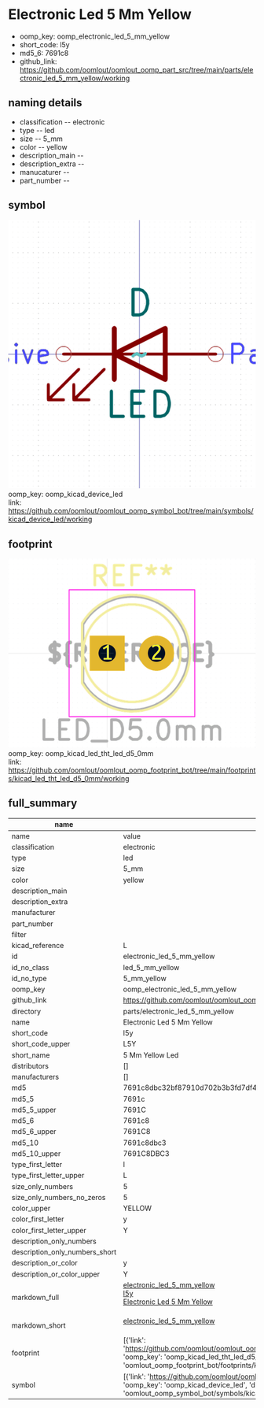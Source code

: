 # Electronic Led 5 Mm Yellow

  
* oomp_key: oomp_electronic_led_5_mm_yellow 
* short_code: l5y
* md5_6: 7691c8  
* github_link: https://github.com/oomlout/oomlout_oomp_part_src/tree/main/parts/electronic_led_5_mm_yellow/working  
## naming details
* classification -- electronic
* type -- led
* size -- 5_mm
* color -- yellow
* description_main -- 
* description_extra -- 
* manucaturer -- 
* part_number -- 



## symbol

![](symbol/0/working/working_600.png)  
oomp_key: oomp_kicad_device_led  
link: https://github.com/oomlout/oomlout_oomp_symbol_bot/tree/main/symbols/kicad_device_led/working  

## footprint

![](footprint/0/working/working_600.png)  
oomp_key: oomp_kicad_led_tht_led_d5_0mm  
link: https://github.com/oomlout/oomlout_oomp_footprint_bot/tree/main/footprints/kicad_led_tht_led_d5_0mm/working  

## full_summary
| name | value | 
| --- | --- | 
| name | value | 
| classification | electronic | 
| type | led | 
| size | 5_mm | 
| color | yellow | 
| description_main |  | 
| description_extra |  | 
| manufacturer |  | 
| part_number |  | 
| filter |  | 
| kicad_reference | L | 
| id | electronic_led_5_mm_yellow | 
| id_no_class | led_5_mm_yellow | 
| id_no_type | 5_mm_yellow | 
| oomp_key | oomp_electronic_led_5_mm_yellow | 
| github_link | https://github.com/oomlout/oomlout_oomp_part_src/tree/main/parts/electronic_led_5_mm_yellow/working | 
| directory | parts/electronic_led_5_mm_yellow | 
| name | Electronic Led 5 Mm Yellow | 
| short_code | l5y | 
| short_code_upper | L5Y | 
| short_name | 5 Mm Yellow Led | 
| distributors | [] | 
| manufacturers | [] | 
| md5 | 7691c8dbc32bf87910d702b3b3fd7df4 | 
| md5_5 | 7691c | 
| md5_5_upper | 7691C | 
| md5_6 | 7691c8 | 
| md5_6_upper | 7691C8 | 
| md5_10 | 7691c8dbc3 | 
| md5_10_upper | 7691C8DBC3 | 
| type_first_letter | l | 
| type_first_letter_upper | L | 
| size_only_numbers | 5 | 
| size_only_numbers_no_zeros | 5 | 
| color_upper | YELLOW | 
| color_first_letter | y | 
| color_first_letter_upper | Y | 
| description_only_numbers |  | 
| description_only_numbers_short |   | 
| description_or_color | y  | 
| description_or_color_upper | Y  | 
| markdown_full | [electronic_led_5_mm_yellow](https://github.com/oomlout/oomlout_oomp_part_src/tree/main/parts/electronic_led_5_mm_yellow/working)<br>[l5y](https://github.com/oomlout/oomlout_oomp_part_src/tree/main/parts/electronic_led_5_mm_yellow/working)<br>[Electronic Led 5 Mm Yellow](https://github.com/oomlout/oomlout_oomp_part_src/tree/main/parts/electronic_led_5_mm_yellow/working)<br><br> | 
| markdown_short | [electronic_led_5_mm_yellow](https://github.com/oomlout/oomlout_oomp_part_src/tree/main/parts/electronic_led_5_mm_yellow/working)<br><br> | 
| footprint | [{'link': 'https://github.com/oomlout/oomlout_oomp_footprint_bot/tree/main/foootprntss/kicad_led_tht_led_d5_0mm', 'oomp_key': 'oomp_kicad_led_tht_led_d5_0mm', 'directory': 'oomlout_oomp_footprint_bot/footprints/kicad_led_tht_led_d5_0mm//working/working.kicad_mod'}] | 
| symbol | [{'link': 'https://github.com/oomlout/oomlout_oomp_symbol_bot/tree/main/symbols/kicad_device_led', 'oomp_key': 'oomp_kicad_device_led', 'directory': 'oomlout_oomp_symbol_bot/symbols/kicad_device_led//working/working.kicad_sym'}] | 
